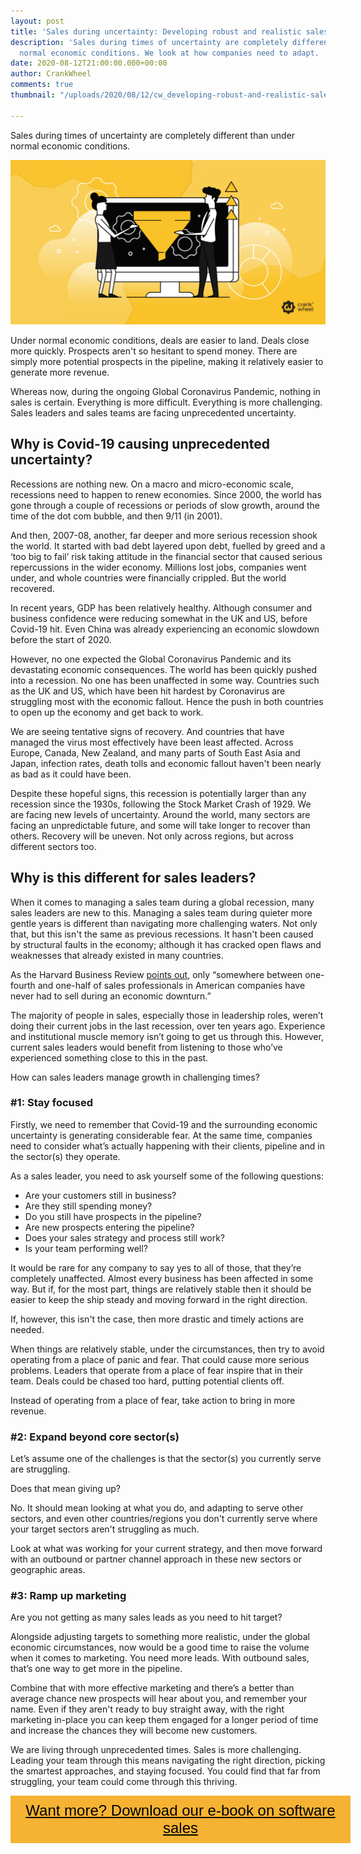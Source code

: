 ```yaml
---
layout: post
title: 'Sales during uncertainty: Developing robust and realistic sales strategies '
description: 'Sales during times of uncertainty are completely different than under
  normal economic conditions. We look at how companies need to adapt. '
date: 2020-08-12T21:00:00.000+00:00
author: CrankWheel
comments: true
thumbnail: "/uploads/2020/08/12/cw_developing-robust-and-realistic-sales-strategies.jpg"

---
```

Sales during times of uncertainty are completely different than under normal economic conditions.

![](/uploads/2020/08/12/cw_developing-robust-and-realistic-sales-strategies.jpg)

Under normal economic conditions, deals are easier to land. Deals close more quickly. Prospects aren't so hesitant to spend money. There are simply more potential prospects in the pipeline, making it relatively easier to generate more revenue.

Whereas now, during the ongoing Global Coronavirus Pandemic, nothing in sales is certain. Everything is more difficult. Everything is more challenging. Sales leaders and sales teams are facing unprecedented uncertainty.

## Why is Covid-19 causing unprecedented uncertainty?

Recessions are nothing new. On a macro and micro-economic scale, recessions need to happen to renew economies. Since 2000, the world has gone through a couple of recessions or periods of slow growth, around the time of the dot com bubble, and then 9/11 (in 2001).

And then, 2007-08, another, far deeper and more serious recession shook the world. It started with bad debt layered upon debt, fuelled by greed and a ‘too big to fail’ risk taking attitude in the financial sector that caused serious repercussions in the wider economy. Millions lost jobs, companies went under, and whole countries were financially crippled. But the world recovered.

In recent years, GDP has been relatively healthy. Although consumer and business confidence were reducing somewhat in the UK and US, before Covid-19 hit. Even China was already experiencing an economic slowdown before the start of 2020.

However, no one expected the Global Coronavirus Pandemic and its devastating economic consequences. The world has been quickly pushed into a recession. No one has been unaffected in some way. Countries such as the UK and US, which have been hit hardest by Coronavirus are struggling most with the economic fallout. Hence the push in both countries to open up the economy and get back to work.

We are seeing tentative signs of recovery. And countries that have managed the virus most effectively have been least affected. Across Europe, Canada, New Zealand, and many parts of South East Asia and Japan, infection rates, death tolls and economic fallout haven't been nearly as bad as it could have been.

Despite these hopeful signs, this recession is potentially larger than any recession since the 1930s, following the Stock Market Crash of 1929. We are facing new levels of uncertainty. Around the world, many sectors are facing an unpredictable future, and some will take longer to recover than others. Recovery will be uneven. Not only across regions, but across different sectors too.

## Why is this different for sales leaders?

When it comes to managing a sales team during a global recession, many sales leaders are new to this. Managing a sales team during quieter more gentle years is different than navigating more challenging waters. Not only that, but this isn't the same as previous recessions. It hasn't been caused by structural faults in the economy; although it has cracked open flaws and weaknesses that already existed in many countries.

As the Harvard Business Review [points out](https://hbr.org/2020/04/lead-your-sales-team-through-uncertain-times), only “somewhere between one-fourth and one-half of sales professionals in American companies have never had to sell during an economic downturn.”

The majority of people in sales, especially those in leadership roles, weren’t doing their current jobs in the last recession, over ten years ago. Experience and institutional muscle memory isn’t going to get us through this. However, current sales leaders would benefit from listening to those who’ve experienced something close to this in the past.

How can sales leaders manage growth in challenging times?

### #1: Stay focused

Firstly, we need to remember that Covid-19 and the surrounding economic uncertainty is generating considerable fear. At the same time, companies need to consider what’s actually happening with their clients, pipeline and in the sector(s) they operate.

As a sales leader, you need to ask yourself some of the following questions:

* Are your customers still in business?
* Are they still spending money?
* Do you still have prospects in the pipeline?
* Are new prospects entering the pipeline?
* Does your sales strategy and process still work?
* Is your team performing well?

It would be rare for any company to say yes to all of those, that they’re completely unaffected. Almost every business has been affected in some way. But if, for the most part, things are relatively stable then it should be easier to keep the ship steady and moving forward in the right direction.

If, however, this isn't the case, then more drastic and timely actions are needed.

When things are relatively stable, under the circumstances, then try to avoid operating from a place of panic and fear. That could cause more serious problems. Leaders that operate from a place of fear inspire that in their team. Deals could be chased too hard, putting potential clients off.

Instead of operating from a place of fear, take action to bring in more revenue.

### #2: Expand beyond core sector(s)

Let’s assume one of the challenges is that the sector(s) you currently serve are struggling.

Does that mean giving up?   
  
No. It should mean looking at what you do, and adapting to serve other sectors, and even other countries/regions you don't currently serve where your target sectors aren't struggling as much.

Look at what was working for your current strategy, and then move forward with an outbound or partner channel approach in these new sectors or geographic areas.

### #3: Ramp up marketing

Are you not getting as many sales leads as you need to hit target?

Alongside adjusting targets to something more realistic, under the global economic circumstances, now would be a good time to raise the volume when it comes to marketing. You need more leads. With outbound sales, that’s one way to get more in the pipeline.

Combine that with more effective marketing and there’s a better than average chance new prospects will hear about you, and remember your name. Even if they aren't ready to buy straight away, with the right marketing in-place you can keep them engaged for a longer period of time and increase the chances they will become new customers.

We are living through unprecedented times. Sales is more challenging. Leading your team through this means navigating the right direction, picking the smartest approaches, and staying focused. You could find that far from struggling, your team could come through this thriving.

<style> .btn-signup { padding-top: 11px !important; border-radius: 0px !important; background-color: #f6b333; text-align: center; padding: 10px 20px !important; border: 0px !important; width: 100%; margin-bottom: 20px; } .btn-signup a { color: black !important; font-family: 'Titillium Web', sans-serif; font-size: 24px !important; font-weight: normal !important; } </style>

<div class="btn-signup"><a style="cursor: pointer;" href="/sign-up-to-download">Want more? Download our e-book on software sales</a></div>